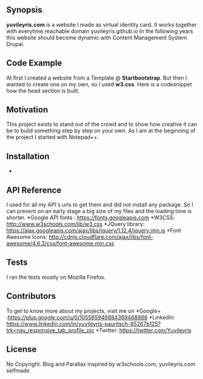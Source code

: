 ## Synopsis

**yuvileyris.com** is a website I made as virtual identity card. It works together with everytime reachable domain yuvileyris.github.io In the following years this website should become dynamic with Content Management System Drupal.

## Code Example

At first I created a website from a Template @ **Startbootstrap**. But then I wanted to create one on my own, so I used **w3.css**. Here is a codesnippet how the head section is built.

## Motivation

This project exists to stand out of the crowd and to show how creative it can be to build something step by step on your own. As I am at the beginning of the project I started with Notepad++. 

## Installation

-

## API Reference

I used for all my API´s urls to get them and did not install any package. So I can prevent on an early stage a big size of my files and the loading time is shorter. 
*Google API fonts : https://fonts.googleapis.com
*W3CSS: http://www.w3schools.com/lib/w3.css
*JQuery library: https://ajax.googleapis.com/ajax/libs/jquery/1.12.4/jquery.min.js
*Font Awesome Icons: http://cdnjs.cloudflare.com/ajax/libs/font-awesome/4.6.3/css/font-awesome.min.css

## Tests

I ran the tests mostly on Mozilla Firefox.

## Contributors

To get to know more about my projects, visit me on 
*Google+ :https://plus.google.com/u/0/105565946884369468888
*LinkedIn: https://www.linkedin.com/in/yuvileyris-pauritsch-85267b125?trk=nav_responsive_tab_profile_pic
*Twitter: https://twitter.com/Yuvileyris


## License

No Copyright. Blog and Parallax inspired by w3schools.com, yuvileyris.com selfmade.

